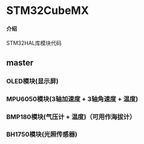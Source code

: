 # STM32CubeMX

#### 介绍
STM32HAL库模块代码
## master
### OLED模块(显示屏)
### MPU6050模块(3轴加速度 + 3轴角速度 + 温度)
### BMP180模块(气压计 + 温度)（可用作海拔计）
### BH1750模块(光照传感器)

